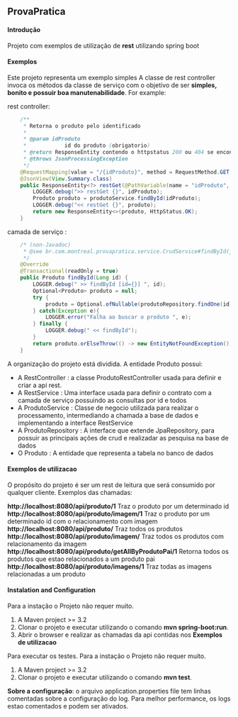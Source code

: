## ProvaPratica

#### Introdução

Projeto com exemplos de utilização de **rest** utilizando spring boot



#### Exemplos
Este projeto representa um exemplo simples
A classe de rest controller invoca os métodos da classe de serviço com o objetivo de ser **simples, bonito e possuir boa manutenabilidade**.
For example:

rest controller:

```java
	/**
	 * Retorna o produto pelo identificado
	 * 
	 * @param idProduto
	 *            id do produto (obrigatorio)
	 * @return ResponseEntity contendo o httpstatus 200 ou 404 se encontrado. Para 200 retorna os dados da entidade para 404 uma string de aviso
	 * @throws JsonProcessingException 
	 */
	@RequestMapping(value = "/{idProduto}", method = RequestMethod.GET,  produces = MediaType.APPLICATION_JSON_UTF8_VALUE)
	@JsonView(View.Summary.class)
	public ResponseEntity<?> restGet(@PathVariable(name = "idProduto", required = true) Long idProduto) {
		LOGGER.debug(">> restGet {}", idProduto);
		Produto produto = produtoService.findById(idProduto);
		LOGGER.debug("<< restGet {}", produto);
		return new ResponseEntity<>(produto, HttpStatus.OK);
	}
```

camada de serviço :

```java
	/* (non-Javadoc)
	 * @see br.com.montreal.provapratica.service.CrudService#findById(java.lang.Long)
	 */
	@Override
	@Transactional(readOnly = true)
	public Produto findById(Long id) {
		LOGGER.debug(" >> findById [id={}] ", id);
		Optional<Produto> produto = null;
		try {
			produto = Optional.ofNullable(produtoRepository.findOne(id));
		} catch(Exception e){
			LOGGER.error("Falha ao buscar o produto ", e);
		} finally {
			LOGGER.debug(" << findById");
		}
		return produto.orElseThrow(() -> new EntityNotFoundException());
	}
```

A organização do projeto está dividida.
A entidade Produto possui:
* A RestController : a classe ProdutoRestController usada para definir e criar a api rest.
* A RestService : Uma interface usada para definir o contrato com a camada de serviço possuindo as consultas por id e todos
* A ProdutoService : Classe de negocio utilizada para realizar o processamento, intermediando a chamada a base de dados e implementando a interface RestService
* A ProdutoRepository : A interface  que  extende JpaRepository, para possuir as principais ações de crud e realizadar as pesquisa na base de dados
* O Produto : A entidade que representa a tabela no banco de dados

#### Exemplos de utilizacao

O propósito do projeto é ser um rest de leitura que será consumido por qualquer cliente. Exemplos das chamadas:


**http://localhost:8080/api/produto/1**  Traz o produto por um determinado id  
**http://localhost:8080/api/produto/imagem/1**  Traz o produto por um determinado id com o relacionamento com imagem  
**http://localhost:8080/api/produto/**  Traz todos os produtos  
**http://localhost:8080/api/produto/imagem/**  Traz todos os produtos com relacionamento da imagem  
**http://localhost:8080/api/produto/getAllByProdutoPai/1**  Retorna todos os produtos que estao relacionados a um produto pai  
**http://localhost:8080/api/produto/imagens/1**  Traz todas as imagens relacionadas a um produto  

#### Instalation and Configuration

Para a instação o Projeto não requer muito.  
1. A Maven project >= 3.2 
2. Clonar o projeto e executar utilizando o comando **mvn spring-boot:run**.
3. Abrir o browser e realizar as chamadas da api contidas nos **Exemplos de utilizacao**

Para executar os testes.
Para a instação o Projeto não requer muito.  
1. A Maven project >= 3.2 
2. Clonar o projeto e executar utilizando o comando **mvn test**.

**Sobre a configuração**: o arquivo application.properties file tem linhas comentadas sobre a configuração do log.
Para melhor performance, os logs estao comentados e podem ser ativados.
